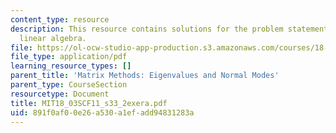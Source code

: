 ```yaml
---
content_type: resource
description: This resource contains solutions for the problem statements related to
  linear algebra.
file: https://ol-ocw-studio-app-production.s3.amazonaws.com/courses/18-03sc-differential-equations-fall-2011/891f0af00e26a530a1efadd94831283a_MIT18_03SCF11_s33_2exera.pdf
file_type: application/pdf
learning_resource_types: []
parent_title: 'Matrix Methods: Eigenvalues and Normal Modes'
parent_type: CourseSection
resourcetype: Document
title: MIT18_03SCF11_s33_2exera.pdf
uid: 891f0af0-0e26-a530-a1ef-add94831283a
---
```

